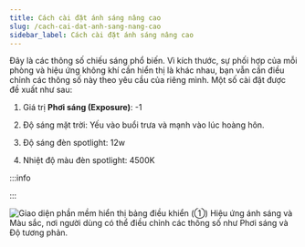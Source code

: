 ```yaml
---
title: Cách cài đặt ánh sáng nâng cao
slug: /cach-cai-dat-anh-sang-nang-cao
sidebar_label: Cách cài đặt ánh sáng nâng cao
---
```


Đây là các thông số chiếu sáng phổ biến. Vì kích thước, sự phối hợp của mỗi phòng và hiệu ứng không khí cần hiển thị là khác nhau, bạn vẫn cần điều chỉnh các thông số này theo yêu cầu của riêng mình. Một số cài đặt được đề xuất như sau:

1. Giá trị **Phơi sáng (Exposure)**: -1

2. Độ sáng mặt trời: Yếu vào buổi trưa và mạnh vào lúc hoàng hôn.

3. Độ sáng đèn spotlight: 12w

4. Nhiệt độ màu đèn spotlight: 4500K

:::info

:::

![Giao diện phần mềm hiển thị bảng điều khiển (①) Hiệu ứng ánh sáng và Màu sắc, nơi người dùng có thể điều chỉnh các thông số như Phơi sáng và Độ tương phản.](https://storage.googleapis.com/jegavn_kb/images/dc9e7f6c-9f5e-44a0-a81f-4584eff261d3.png)